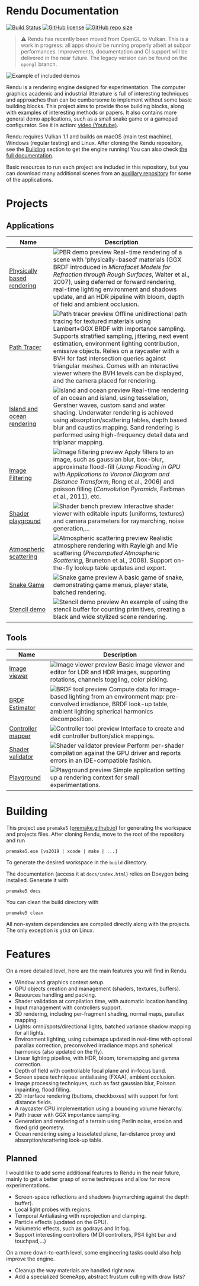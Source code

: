 # Rendu Documentation

[![Build Status](https://github.com/kosua20/Rendu/workflows/CI/badge.svg)](https://github.com/kosua20/Rendu/actions?query=workflow%3ACI)
[![GitHub license](https://img.shields.io/github/license/kosua20/Rendu)](https://github.com/kosua20/Rendu/blob/master/LICENSE)
[![GitHub repo size](https://img.shields.io/github/repo-size/kosua20/Rendu)](https://github.com/kosua20/Rendu)

> ⚠️ Rendu has recently been moved from OpenGL to Vulkan. This is a work in progress: all apps should be running properly albeit at subpar performances. Improvements, documentation and CI support will be delivered in the near future. The legacy version can be found on the `opengl` branch.

![Example of included demos](docs/img/header.png)

Rendu is a rendering engine designed for experimentation. The computer graphics academic and industrial litterature is full of interesting techniques and approaches than can be cumbersome to implement without some basic building blocks. This project aims to provide those building blocks, along with examples of interesting methods or papers. It also contains more general demo applications, such as a small snake game or a gamepad configurator. See it in action: [video (Youtube)](https://youtu.be/-5NT7JpZ1Oc).

Rendu requires Vulkan 1.1 and builds on macOS (main test machine), Windows (regular testing) and Linux. After cloning the Rendu repository, see the [Building](#building) section to get the engine running! You can also check [the full documentation](https://kosua20.github.io/Rendu-documentation/).

Basic resources to run each project are included in this repository, but you can download many additional scenes from an [auxiliary repository](https://github.com/kosua20/Rendu-resources) for some of the applications.

# Projects

## Applications

| Name  | Description |
| ------------- | ------------- |
| [Physically based rendering](http://kosua20.github.io/Rendu-documentation/group___p_b_r_demo.html) | ![PBR demo preview](docs/img/pbrdemo.png) Real-time rendering of a scene with 'physically-based' materials (GGX BRDF introduced in *Microfacet Models for Refraction through Rough Surfaces*, Walter et al., 2007), using deferred or forward rendering, real-time lighting environment and shadows update, and an HDR pipeline with bloom, depth of field and ambient occlusion. |
| [Path Tracer](http://kosua20.github.io/Rendu-documentation/group___pathtracer_demo.html) | ![Path tracer preview](docs/img/pathtracer.png) Offline unidirectional path tracing for textured materials using Lambert+GGX BRDF with importance sampling. Supports stratified sampling, jittering, next event estimation, environment lighting contribution, emissive objects. Relies on a raycaster with a BVH for fast intersection queries against triangular meshes. Comes with an interactive viewer where the BVH levels can be displayed, and the camera placed for rendering. |
| [Island and ocean rendering](http://kosua20.github.io/Rendu-documentation/group___island.html) | ![Island and ocean preview](docs/img/island.png) Real-time rendering of an ocean and island, using tesselation, Gerstner waves, custom sand and water shading. Underwater rendering is achieved using absorption/scattering tables, depth based blur and caustics mapping. Sand rendering is performed using high-frequency detail data and triplanar mapping.  |
| [Image Filtering](http://kosua20.github.io/Rendu-documentation/group___image_filtering.html) | ![Image filtering preview](docs/img/imagefiltering.png) Apply filters to an image, such as gaussian blur, box-blur, approximate flood-fill (*Jump Flooding in GPU with Applications to Voronoi Diagram and Distance Transform*, Rong et al., 2006) and poisson filling (*Convolution Pyramids*, Farbman et al., 2011), etc. |
| [Shader playground](http://kosua20.github.io/Rendu-documentation/group___shader_bench.html) | ![Shader bench preview](docs/img/shaderbench.png) Interactive shader viewer with editable inputs (uniforms, textures) and camera parameters for raymarching, noise generation,... |
| [Atmospheric scattering](http://kosua20.github.io/Rendu-documentation/group___atmospheric_scattering.html) | ![Atmospheric scattering preview](docs/img/atmosphere.png) Realistic atmosphere rendering with Rayleigh and Mie scattering (*Precomputed Atmospheric Scattering*, Bruneton et al., 2008). Support on-the-fly lookup table updates and export. |
| [Snake Game](http://kosua20.github.io/Rendu-documentation/group___snake_game.html) | ![Snake game preview](docs/img/snake.png) A basic game of snake, demonstrating game menus, player state, batched rendering. |
| [Stencil demo](http://kosua20.github.io/Rendu-documentation/group___stencil_demo.html) | ![Stencil demo preview](docs/img/stencil.png) An example of using the stencil buffer for counting primitives, creating a black and wide stylized scene rendering. |

## Tools

| Name  | Description |
| ------------- | ------------- |
| [Image viewer](http://kosua20.github.io/Rendu-documentation/group___image_viewer.html) | ![Image viewer preview](docs/img/imageviewer.png) Basic image viewer and editor for LDR and HDR images, supporting rotations, channels toggling, color picking. |
| [BRDF Estimator](http://kosua20.github.io/Rendu-documentation/group___b_r_d_f_estimator.html) | ![BRDF tool preview](docs/img/brdfpreproc.png) Compute data for image-based lighting from an environment map: pre-convolved irradiance, BRDF look-up table, ambient lighting spherical harmonics decomposition. |
| [Controller mapper](http://kosua20.github.io/Rendu-documentation/group___controller_test.html) | ![Controller tool preview](docs/img/controllermap.png) Interface to create and edit controller button/stick mappings. |
| [Shader validator](http://kosua20.github.io/Rendu-documentation/group___shader_validator.html) | ![Shader validator preview](docs/img/shadervalidator.png) Perform per-shader compilation against the GPU driver and reports errors in an IDE-compatible fashion. |
| [Playground](http://kosua20.github.io/Rendu-documentation/group___playground.html) | ![Playground preview](docs/img/playground.png) Simple application setting up a rendering context for small experimentations. |

# Building

This project use `premake5` ([premake.github.io](https://premake.github.io)) for generating the workspace and projects files.
After cloning Rendu, move to the root of the repository and run

    premake5.exe [vs2019 | xcode | make | ...]

To generate the desired workspace in the `build` directory.

The documentation (access it at `docs/index.html`) relies on Doxygen being installed. Generate it with

    premake5 docs

You can clean the build directory with

    premake5 clean

All non-system dependencies are compiled directly along with the projects. The only exception is `gtk3` on Linux.

# Features

On a more detailed level, here are the main features you will find in Rendu.

- Window and graphics context setup.
- GPU objects creation and management (shaders, textures, buffers).
- Resources handling and packing.
- Shader validation at compilation time, with automatic location handling.
- Input management with controllers support.
- 3D rendering, including per-fragment shading, normal maps, parallax mapping.
- Lights: omni/spots/directional lights, batched variance shadow mapping for all lights.
- Environment lighting, using cubemaps updated in real-time with optional parallax correction, preconvolved irradiance maps and spherical harmonics (also updated on the fly).
- Linear lighting pipeline, with HDR, bloom, tonemapping and gamma correction.
- Depth of field with controllable focal plane and in-focus band.
- Screen space techniques: antialiasing (FXAA), ambient occlusion.
- Image processing techniques, such as fast gaussian blur, Poisson inpainting, flood filling.
- 2D interface rendering (buttons, checkboxes) with support for font distance fields.
- A raycaster CPU implementation using a bounding volume hierarchy.
- Path tracer with GGX importance sampling.
- Generation and rendering of a terrain using Perlin noise, erosion and fixed grid geometry.
- Ocean rendering using a tesselated plane, far-distance proxy and absorption/scattering look-up table.

## Planned

I would like to add some additional features to Rendu in the near future, mainly to get a better grasp of some techniques and allow for more experimentations.

- Screen-space reflections and shadows (raymarching against the depth buffer).
- Local light probes with regions.
- Temporal Antialiasing with reprojection and clamping.
- Particle effects (updated on the GPU).
- Volumetric effects, such as godrays and lit fog.
- Support interesting controllers (MIDI controllers, PS4 light bar and touchpad,...)

On a more down-to-earth level, some engineering tasks could also help improve the engine.

- Cleanup the way materials are handled right now.
- Add a specialized SceneApp, abstract frustum culling with draw lists?
